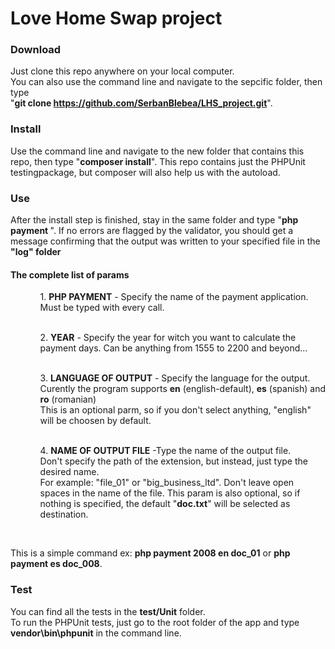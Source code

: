 # Love Home Swap project

<h3>Download</h3>

Just clone this repo anywhere on your local computer. <br>
You can also use the command line and navigate to the sepcific folder, then type<br> "<strong>git clone https://github.com/SerbanBlebea/LHS_project.git</strong>".

<h3>Install</h3>

Use the command line and navigate to the new folder that contains this repo, then type "<strong>composer install</strong>".
This repo contains just the PHPUnit testingpackage, but composer will also help us with the autoload.

<h3>Use</h3>

After the install step is finished, stay in the same folder and type "<strong>php payment <year> <language> <file-to-save></strong>".
If no errors are flagged by the validator, you should get a message confirming that the output was written to your specified file in the <strong>"log" folder</strong>

<h4>The complete list of params</h4>

<ul>
<ol>1. <strong>PHP PAYMENT</strong> - Specify the name of the payment application. Must be typed with every call.</ol><br>
<ol>2. <strong>YEAR</strong> - Specify the year for witch you want to calculate the payment days. Can be anything from 1555 to 2200 and beyond...</ol><br>
<ol>3. <strong>LANGUAGE OF OUTPUT</strong> - Specify the language for the output.<br> Curently the program supports <strong>en</strong> (english-default), <strong>es</strong> (spanish) and <strong>ro</strong> (romanian)<br> This is an optional parm, so if you don't select anything, "english" will be choosen by default.</ol><br>
<ol>4. <strong>NAME OF OUTPUT FILE</strong> -Type the name of the output file. <br> Don't specify the path of the extension, but instead, just type the desired name. <br> For example: "file_01" or "big_business_ltd". Don't leave open spaces in the name of the file. This param is also optional, so if nothing is specified, the default "<strong>doc.txt</strong>" will be selected as destination.</ol>
</ul><br>

This is a simple command ex: <strong>php payment 2008 en doc_01</strong> or <strong>php payment es doc_008</strong>.

<h3>Test</h3>

You can find all the tests in the <strong>test/Unit</strong> folder.<br>
To run the PHPUnit tests, just go to the root folder of the app and type <strong>vendor\bin\phpunit</strong> in the command line.
